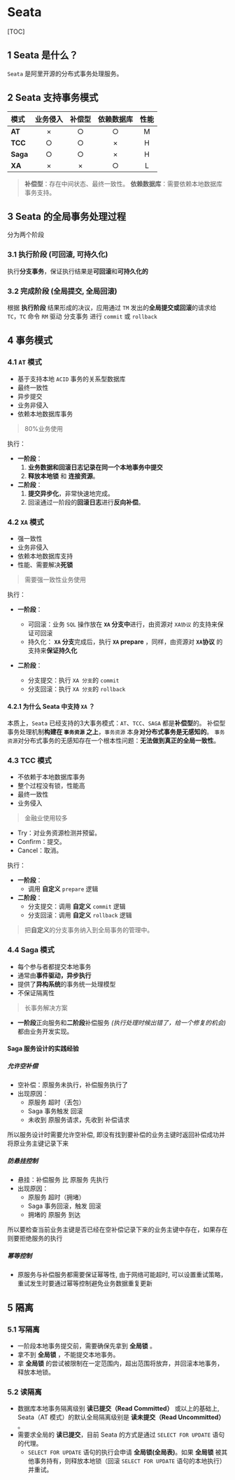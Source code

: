 # Seata

[TOC]

## 1 Seata 是什么？

`Seata` 是阿里开源的分布式事务处理服务。

## 2 Seata 支持事务模式

| 模式     | 业务侵入 | 补偿型 | 依赖数据库 | 性能  |
| :------- | :------: | :----: | :--------: | :---: |
| **AT**   |    ×     |   ○    |     ○      |   M   |
| **TCC**  |    ○     |   ○    |     ×      |   H   |
| **Saga** |    ○     |   ○    |     ×      |   H   |
| **XA**   |    ×     |   ×    |     ○      |   L   |

>**补偿型**：存在中间状态、最终一致性。
>**依赖数据库**：需要依赖本地数据库事务支持。

## 3 Seata 的全局事务处理过程

分为两个阶段

### 3.1 执行阶段 (可回滚, 可持久化)

执行**分支事务**，保证执行结果是**可回滚**和**可持久化的**

### 3.2 完成阶段 (全局提交, 全局回滚)

根据 **执行阶段** 结果形成的决议，应用通过 `TM` 发出的**全局提交或回滚**的请求给 `TC`，`TC` 命令 `RM` 驱动 分支事务 进行 `commit` 或 `rollback`

## 4 事务模式

### 4.1 `AT` 模式

* 基于支持本地 `ACID` 事务的关系型数据库
* 最终一致性
* 异步提交
* 业务非侵入
* 依赖本地数据库事务

> 80%业务使用

执行：

* **一阶段**：
    1. **业务数据和回滚日志记录在同一个本地事务中提交**
    2. **释放本地锁** 和 **连接资源**。
* **二阶段**：
    1. **提交异步化**，非常快速地完成。
    2. 回滚通过一阶段的**回滚日志**进行**反向补偿**。

### 4.2 `XA` 模式

* 强一致性
* 业务非侵入
* 依赖本地数据库支持
* 性能、需要解决**死锁**

> 需要强一致性业务使用

执行：

* **一阶段**：
  
  * 可回滚：业务 `SQL` 操作放在 **`XA` 分支中**进行，由资源对 `XA协议` 的支持来保证可回滚
  * 持久化： **`XA` 分支**完成后，执行 **`XA` prepare** ，同样，由资源对 **`XA`协议** 的支持来**保证持久化**
* **二阶段**：
  * 分支提交：执行 `XA 分支`的 `commit`
  * 分支回滚：执行 `XA 分支`的 `rollback`

#### 4.2.1 为什么 Seata 中支持 `XA` ？

本质上，`Seata` 已经支持的3大事务模式：`AT`、`TCC`、`SAGA` 都是**补偿型**的。
补偿型事务处理机制**构建在 `事务资源` 之上**，`事务资源` 本身**对分布式事务是无感知的**。
`事务资源`对分布式事务的无感知存在一个根本性问题：**无法做到真正的全局一致性**。

### 4.3 TCC 模式

* 不依赖于本地数据库事务
* 整个过程没有锁，性能高
* 最终一致性
* 业务侵入

> 金融业使用较多

* Try：对业务资源检测并预留。
* Confirm：提交。
* Cancel：取消。

执行：

* **一阶段**：
  * 调用 **自定义** `prepare` 逻辑
* **二阶段**：
  * 分支提交：调用 **自定义** `commit` 逻辑
  * 分支回滚：调用 **自定义** `rollback` 逻辑

> 把**自定义**的分支事务纳入到全局事务的管理中。

### 4.4 Saga 模式

* 每个参与者都提交本地事务
* 通常由**事件驱动，异步执行**
* 提供了**异构系统**的事务统一处理模型
* 不保证隔离性

> 长事务解决方案

* **一阶段**正向服务和**二阶段**补偿服务 *(执行处理时候出错了，给一个修复的机会)* 都由业务开发实现。

#### Saga 服务设计的实践经验

##### 允许空补偿

- 空补偿：原服务未执行，补偿服务执行了
- 出现原因：
    - 原服务 超时（丢包）
    - Saga 事务触发 回滚
    - 未收到 原服务请求，先收到 补偿请求

所以服务设计时需要允许空补偿, 即没有找到要补偿的业务主键时返回补偿成功并将原业务主键记录下来

##### 防悬挂控制

- 悬挂：补偿服务 比 原服务 先执行
- 出现原因：
    - 原服务 超时（拥堵）
    - Saga 事务回滚，触发 回滚
    - 拥堵的 原服务 到达

所以要检查当前业务主键是否已经在空补偿记录下来的业务主键中存在，如果存在则要拒绝服务的执行

##### 幂等控制

- 原服务与补偿服务都需要保证幂等性, 由于网络可能超时, 可以设置重试策略，重试发生时要通过幂等控制避免业务数据重复更新

## 5 隔离

### 5.1 写隔离

* 一阶段本地事务提交前，需要确保先拿到 **全局锁** 。
* 拿不到 **全局锁** ，不能提交本地事务。
* 拿 **全局锁** 的尝试被限制在一定范围内，超出范围将放弃，并回滚本地事务，释放本地锁。

### 5.2 读隔离

* 数据库本地事务隔离级别 **读已提交（Read Committed）** 或以上的基础上, Seata（AT 模式）的默认全局隔离级别是 **读未提交（Read Uncommitted）** 。
* 需要求全局的 **读已提交**，目前 Seata 的方式是通过 `SELECT FOR UPDATE` 语句的代理。
  * `SELECT FOR UPDATE` 语句的执行会申请 **全局锁(全局表)**。如果 **全局锁** 被其他事务持有，则释放本地锁（回滚 `SELECT FOR UPDATE` 语句的本地执行）并重试。
